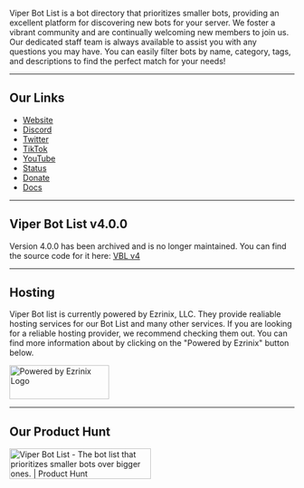 <p>Viper Bot List is a bot directory that prioritizes smaller bots, providing an excellent platform for discovering new bots for your server. We foster a vibrant community and are continually welcoming new members to join us. Our dedicated staff team is always available to assist you with any questions you may have. You can easily filter bots by name, category, tags, and descriptions to find the perfect match for your needs!</p>

<hr>

## Our Links
<ul>
  <li><a href="https://viperbotlist.com">Website</a></li>
  <li><a href="https://discord.gg/KanBnXqdM4">Discord</a></li>
  <li><a href="https://twitter.com/viperbotlist">Twitter</a></li>
  <li><a href="https://tiktok.com/@viperbotlist">TikTok</a></li>
  <li><a href="https://youtube.com/@viperbotlist">YouTube</a></li>
  <li><a href="https://status.viperbotlist.com/">Status</a></li>
  <li><a href="https://paypal.me/viperbotlist">Donate</a></li>
  <li><a href="https://docs.viperbotlist.com/">Docs</a></li>
</ul>

<hr>

## Viper Bot List v4.0.0

Version 4.0.0 has been archived and is no longer maintained. You can find the source code for it here: <a href="https://github.com/ViperBotList/vbl-ejs-v4">VBL v4</a>

<hr>

## Hosting
<p>Viper Bot list is currently powered by Ezrinix, LLC. They provide realiable hosting services for our Bot List and many other services. If you are looking for a reliable hosting provider, we recommend checking them out. You can find more information about by clicking on the "Powered by Ezrinix" button below.</p>

<a href="https://ezrinix.com" target="_blank"><img src="https://ezrinix.network/images/Powered-By-Ezrinix.png" width="176" height="60" alt="Powered by Ezrinix Logo"></img></a>

<hr>

## Our Product Hunt
<a href="https://www.producthunt.com/posts/viper-bot-list?utm_source=badge-featured&utm_medium=badge&utm_souce=badge-viper&#0045;bot&#0045;list" target="_blank"><img src="https://api.producthunt.com/widgets/embed-image/v1/featured.svg?post_id=381449&theme=dark" alt="Viper&#0032;Bot&#0032;List - The&#0032;bot&#0032;list&#0032;that&#0032;prioritizes&#0032;smaller&#0032;bots&#0032;over&#0032;bigger&#0032;ones&#0046; | Product Hunt" style="width: 250px; height: 54px;" width="250" height="54" /></a>
